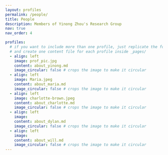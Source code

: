```yaml
---
layout: profiles
permalink: /people/
title: People
description: Members of Yinong Zhou's Research Group
nav: true
nav_order: 4

profiles:
  # if you want to include more than one profile, just replicate the following block
  # and create one content file for each profile inside _pages/
  - align: left
    image: prof_pic.jpg
    content: about_yinong.md
    image_circular: false # crops the image to make it circular
  - align: left
    image: Maria.jpeg
    content: about_maria.md
    image_circular: false # crops the image to make it circular
  - align: left
    image: charlotte-brown.jpeg
    content: about_charlotte.md
    image_circular: false # crops the image to make it circular
  - align: left
    image: 
    content: about_dylan.md
    image_circular: false # crops the image to make it circular
  - align: left
    image: 
    content: about_will.md
    image_circular: false # crops the image to make it circular
---
```

